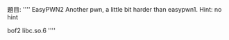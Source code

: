 題目:
''''
EasyPWN2
Another pwn, a little bit harder than easypwn1.
Hint: no hint

bof2
libc.so.6
''''
